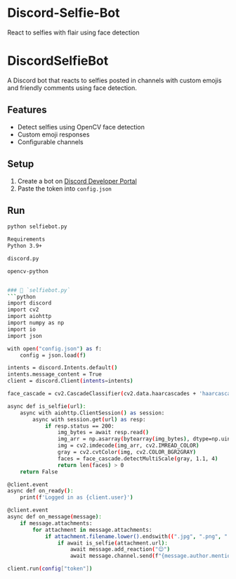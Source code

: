 # Discord-Selfie-Bot

React to selfies with flair using face detection

# DiscordSelfieBot

A Discord bot that reacts to selfies posted in channels with custom emojis and friendly comments using face detection.

## Features
- Detect selfies using OpenCV face detection
- Custom emoji responses
- Configurable channels

## Setup
1. Create a bot on [Discord Developer Portal](https://discord.com/developers)
2. Paste the token into `config.json`

## Run
```bash
python selfiebot.py

Requirements
Python 3.9+

discord.py

opencv-python


### 🧠 `selfiebot.py`
```python
import discord
import cv2
import aiohttp
import numpy as np
import io
import json

with open("config.json") as f:
    config = json.load(f)

intents = discord.Intents.default()
intents.message_content = True
client = discord.Client(intents=intents)

face_cascade = cv2.CascadeClassifier(cv2.data.haarcascades + 'haarcascade_frontalface_default.xml')

async def is_selfie(url):
    async with aiohttp.ClientSession() as session:
        async with session.get(url) as resp:
            if resp.status == 200:
                img_bytes = await resp.read()
                img_arr = np.asarray(bytearray(img_bytes), dtype=np.uint8)
                img = cv2.imdecode(img_arr, cv2.IMREAD_COLOR)
                gray = cv2.cvtColor(img, cv2.COLOR_BGR2GRAY)
                faces = face_cascade.detectMultiScale(gray, 1.1, 4)
                return len(faces) > 0
    return False

@client.event
async def on_ready():
    print(f'Logged in as {client.user}')

@client.event
async def on_message(message):
    if message.attachments:
        for attachment in message.attachments:
            if attachment.filename.lower().endswith((".jpg", ".png", ".jpeg")):
                if await is_selfie(attachment.url):
                    await message.add_reaction("😊")
                    await message.channel.send(f"{message.author.mention} Nice selfie!")

client.run(config["token"])

